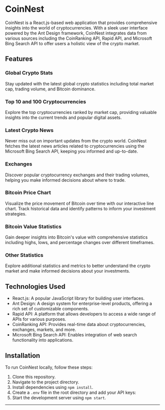 # CoinNest

CoinNest is a React.js-based web application that provides comprehensive insights into the world of cryptocurrencies. With a sleek user interface powered by the Ant Design framework, CoinNest integrates data from various sources including the CoinRanking API, Rapid API, and Microsoft Bing Search API to offer users a holistic view of the crypto market.

## Features

### Global Crypto Stats
Stay updated with the latest global crypto statistics including total market cap, trading volume, and Bitcoin dominance.

### Top 10 and 100 Cryptocurrencies
Explore the top cryptocurrencies ranked by market cap, providing valuable insights into the current trends and popular digital assets.

### Latest Crypto News
Never miss out on important updates from the crypto world. CoinNest fetches the latest news articles related to cryptocurrencies using the Microsoft Bing Search API, keeping you informed and up-to-date.

### Exchanges
Discover popular cryptocurrency exchanges and their trading volumes, helping you make informed decisions about where to trade.

### Bitcoin Price Chart
Visualize the price movement of Bitcoin over time with our interactive line chart. Track historical data and identify patterns to inform your investment strategies.

### Bitcoin Value Statistics
Gain deeper insights into Bitcoin's value with comprehensive statistics including highs, lows, and percentage changes over different timeframes.

### Other Statistics
Explore additional statistics and metrics to better understand the crypto market and make informed decisions about your investments.

## Technologies Used

- React.js: A popular JavaScript library for building user interfaces.
- Ant Design: A design system for enterprise-level products, offering a rich set of customizable components.
- Rapid API: A platform that allows developers to access a wide range of APIs for various purposes.
- CoinRanking API: Provides real-time data about cryptocurrencies, exchanges, markets, and more.
- Microsoft Bing Search API: Enables integration of web search functionality into applications.

## Installation

To run CoinNest locally, follow these steps:

1. Clone this repository.
2. Navigate to the project directory.
3. Install dependencies using `npm install`.
4. Create a `.env` file in the root directory and add your API keys:
5. Start the development server using `npm start`.
---